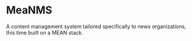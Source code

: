 # MeaNMS
A content management system tailored specifically to news organizations, this time built on a MEAN stack.
